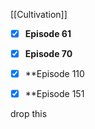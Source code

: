 [[Cultivation]]

- [x] **Episode 61**

- [x] **Episode 70**

- [x] **Episode 110 

- [x] **Episode 151


drop this 
